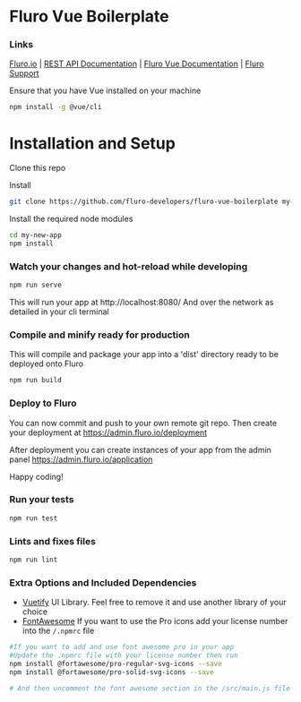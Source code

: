 # Fluro Vue Boilerplate

### Links
[Fluro.io](https://fluro.io) |
[REST API Documentation](https://developer.fluro.io) |
[Fluro Vue Documentation](https://www.npmjs.com/package/fluro-vue) | 
[Fluro Support](https://support.fluro.io)


Ensure that you have Vue installed on your machine
```bash
npm install -g @vue/cli
```


# Installation and Setup
Clone this repo

Install

```bash
git clone https://github.com/fluro-developers/fluro-vue-boilerplate my-new-app --depth 1
```

Install the required node modules

```bash
cd my-new-app
npm install
```

### Watch your changes and hot-reload while developing

```bash
npm run serve
```
This will run your app at http://localhost:8080/ 
And over the network as detailed in your cli terminal


### Compile and minify ready for production
This will compile and package your app into a 'dist' directory ready to be deployed onto Fluro

```bash
npm run build
```

### Deploy to Fluro
You can now commit and push to your own remote git repo. 
Then create your deployment at https://admin.fluro.io/deployment

After deployment you can create instances of your app from
the admin panel
https://admin.fluro.io/application

Happy coding!




### Run your tests

```bash
npm run test
```

### Lints and fixes files
```bash
npm run lint
```


### Extra Options and Included Dependencies


- [Vuetify](https://vuetifyjs.com/en/getting-started/quick-start) UI Library. Feel free to remove it and use another library of your choice
- [FontAwesome](https://fontawesome.com/) If you want to use the Pro icons add your license number into the `/.npmrc` file 


```bash
#If you want to add and use font awesome pro in your app
#Update the .npmrc file with your license number then run
npm install @fortawesome/pro-regular-svg-icons --save
npm install @fortawesome/pro-solid-svg-icons --save

# And then uncomment the font awesome section in the /src/main.js file
```

